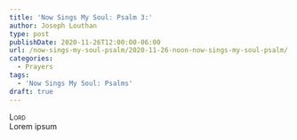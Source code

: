 ```yaml
---
title: 'Now Sings My Soul: Psalm 3:'
author: Joseph Louthan
type: post
publishDate: 2020-11-26T12:00:00-06:00
url: /now-sings-my-soul-psalm/2020-11-26-noon-now-sings-my-soul-psalm/
categories:
  - Prayers
tags:
  - 'Now Sings My Soul: Psalms'
draft: true
---
```


</pre>
<div style="font-variant: small-caps;">Lord</div>
Lorem ipsum
</pre>
